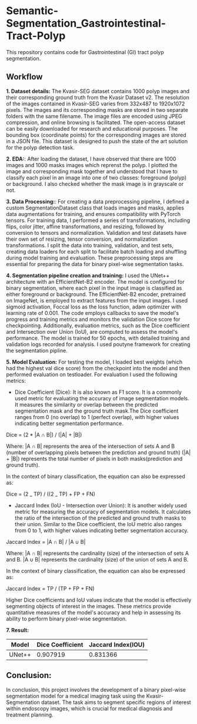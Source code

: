 # Semantic-Segmentation_Gastrointestinal-Tract-Polyp

This repository contains code for Gastrointestinal (GI) tract polyp segmentation.

## Workflow

**1. Dataset details:** The Kvasir-SEG dataset contains 1000 polyp images and their corresponding ground truth from the Kvasir Dataset v2. The resolution of the images contained in Kvasir-SEG varies from 332x487 to 1920x1072 pixels. The images and its corresponding masks are stored in two separate folders with the same filename. The image files are encoded using JPEG compression, and online browsing is facilitated. The open-access dataset can be easily downloaded for research and educational purposes. The bounding box (coordinate points) for the corresponding images are stored in a JSON file. This dataset is designed to push the state of the art solution for the polyp detection task.

**2. EDA:**: After loading the dataset, I have observed that there are 1000 images and 1000 masks images which reprenst the polyp. I plotted the image and corresponding mask together and understood that I have to classify each pixel in an image into one of two classes: foreground (polyp) or background. I also checked whether the mask image is in grayscale or not.

**3. Data Processing:**: For creating a data preprocessing pipeline, I defined a custom SegmentationDataset class that loads images and masks, applies data augmentations for training, and ensures compatibility with PyTorch tensors. For training data, I performed a series of transformations, including flips, color jitter, affine transformations, and resizing, followed by conversion to tensors and normalization. Validation and test datasets have their own set of resizing, tensor conversion, and normalization transformations. I split the data into training, validation, and test sets, creating data loaders for each split to facilitate batch loading and shuffling during model training and evaluation. These preprocessing steps are essential for preparing the data for binary pixel-wise segmentation tasks.

**4. Segmentation pipeline creation and training:** I used the UNet++ architecture with an EfficientNet-B2 encoder. The model is configured for binary segmentation, where each pixel in the input image is classified as either foreground or background. The EfficientNet-B2 encoder, pretrained on ImageNet, is employed to extract features from the input images. I used sigmoid activation, Foccal loss as the loss function, adam optimizer with learning rate of 0.001. The code employs callbacks to save the model's progress and training metrics and monitors the validation Dice score for checkpointing. Additionally, evaluation metrics, such as the Dice coefficient and Intersection over Union (IoU), are computed to assess the model's performance. The model is trained for 50 epochs, with detailed training and validation logs recorded for analysis. I used poutyne framework for creating the segmentation pipline.

**5. Model Evaluation:** For testing the model, I loaded best weights (which had the highest val dice score) from the checkpoint into the model and then performed evaluation on testloader. For evaluation I used the following metrics:

- Dice Coefficient (Dice): It is also known as F1 score. It is a commonly used metric for evaluating the accuracy of image segmentation models. It measures the similarity or overlap between the predicted segmentation mask and the ground truth mask.The Dice coefficient ranges from 0 (no overlap) to 1 (perfect overlap), with higher values indicating better segmentation performance.

Dice = (2 \* |A ∩ B|) / (|A| + |B|)

Where:
|A ∩ B| represents the area of the intersection of sets A and B (number of overlapping pixels between the prediction and ground truth)
(|A| + |B|) represents the total number of pixels in both masks(prediction and ground truth).

In the context of binary classification, the equation can also be expressed as:

Dice = (2 _ TP) / ((2 _ TP) + FP + FN)

- Jaccard Index (IoU - Intersection over Union): It is another widely used metric for measuring the accuracy of segmentation models. It calculates the ratio of the intersection of the predicted and ground truth masks to their union. Similar to the Dice coefficient, the IoU metric also ranges from 0 to 1, with higher values indicating better segmentation accuracy.

Jaccard Index = |A ∩ B| / |A ∪ B|

Where:
|A ∩ B| represents the cardinality (size) of the intersection of sets A and B.
|A ∪ B| represents the cardinality (size) of the union of sets A and B.

In the context of binary classification, the equation can also be expressed as:

Jaccard Index = TP / (TP + FP + FN)

Higher Dice coefficients and IoU values indicate that the model is effectively segmenting objects of interest in the images. These metrics provide quantitative measures of the model's accuracy and help in assessing its ability to perform binary pixel-wise segmentation.

**7. Result:**

| Model  | Dice Coefficient | Jaccard Index(IOU) |
| ------ | ---------------- | ------------------ |
| UNet++ | 0.907919         | 0.831366           |

## Conclusion:

In conclusion, this project involves the development of a binary pixel-wise segmentation model for a medical imaging task using the Kvasir-Segmentation dataset. The task aims to segment specific regions of interest within endoscopy images, which is crucial for medical diagnosis and treatment planning.
